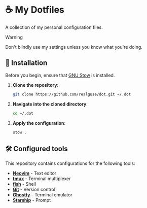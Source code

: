 # ☕ My Dotfiles

A collection of my personal configuration files.

> [!WARNING]
> Don't blindly use my settings unless you know what you're doing.

## 🚀 Installation

Before you begin, ensure that [GNU Stow](https://www.gnu.org/software/stow/) is installed.

1. **Clone the repository**:

   ```sh
   git clone https://github.com/realguse/dot.git ~/.dot
   ```

2. **Navigate into the cloned directory**:

   ```sh
   cd ~/.dot
   ```

3. **Apply the configuration**:

   ```sh
   stow .
   ```

## 🛠️ Configured tools

This repository contains configurations for the following tools:

- **[Neovim](nvim)** - Text editor
- **[tmux](tmux)** - Terminal multiplexer
- **[fish](fish)** - Shell
- **[Git](.gitconfig)** - Version control
- **[Ghostty](ghostty)** - Terminal emulator
- **[Starship](starship)** - Prompt
